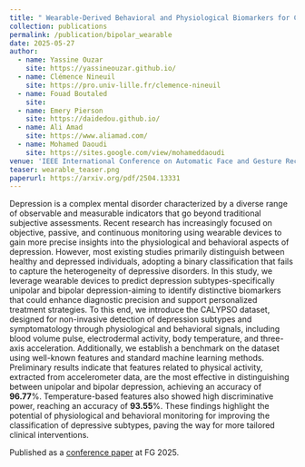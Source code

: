 ```yaml
---
title: " Wearable-Derived Behavioral and Physiological Biomarkers for Classifying Unipolar and Bipolar Depression Severity"
collection: publications
permalink: /publication/bipolar_wearable
date: 2025-05-27
author: 
  - name: Yassine Ouzar 
    site: https://yassineouzar.github.io/
  - name: Clémence Nineuil
    site: https://pro.univ-lille.fr/clemence-nineuil
  - name: Fouad Boutaled
    site: 
  - name: Emery Pierson
    site: https://daidedou.github.io/
  - name: Ali Amad
    site: https://www.aliamad.com/
  - name: Mohamed Daoudi
    site: https://sites.google.com/view/mohameddaoudi
venue: 'IEEE International Conference on Automatic Face and Gesture Recognition (FG)'
teaser: wearable_teaser.png
paperurl: https://arxiv.org/pdf/2504.13331
---
```


 Depression is a complex mental disorder characterized by a diverse range of observable and measurable indicators that go beyond traditional subjective assessments. Recent research has increasingly focused on objective, passive, and continuous monitoring using wearable devices to gain more precise insights into the physiological and behavioral aspects of depression. However, most existing studies primarily distinguish between healthy and depressed individuals, adopting a binary classification that fails to capture the heterogeneity of depressive disorders. In this study, we leverage wearable devices to predict depression subtypes-specifically unipolar and bipolar depression-aiming to identify distinctive biomarkers that could enhance diagnostic precision and support personalized treatment strategies. To this end, we introduce the CALYPSO dataset, designed for non-invasive detection of depression subtypes and symptomatology through physiological and behavioral signals, including blood volume pulse, electrodermal activity, body temperature, and three-axis acceleration. Additionally, we establish a benchmark on the dataset using well-known features and standard machine learning methods. Preliminary results indicate that features related to physical activity, extracted from accelerometer data, are the most effective in distinguishing between unipolar and bipolar depression, achieving an accuracy of <b>96.77</b>%. Temperature-based features also showed high discriminative power, reaching an accuracy of <b>93.55</b>%. These findings highlight the potential of physiological and behavioral monitoring for improving the classification of depressive subtypes, paving the way for more tailored clinical interventions.

Published as a [conference paper](https://arxiv.org/pdf/2504.13331) at FG 2025.